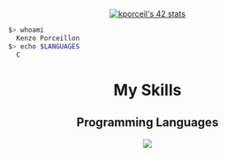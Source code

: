 <div align=center>
  <a href="https://github.com/oakoudad/badge42"><img src="https://badge.mediaplus.ma/colorfulwaves/kporceil" alt="kporceil's 42 stats" /></a>
</div>

```bash
$> whoami
  Kenzo Porceillon
$> echo $LANGUAGES
  C
```
<div align=center>
  <h1>My Skills</h1>
</div>
<div align=center>
  <h2>Programming Languages</h2>
</div>
<p align="center">
  <a href="https://skillicons.dev">
    <img src="https://skillicons.dev/icons?i=c,bash,git,neovim" />
  </a>
</p>
